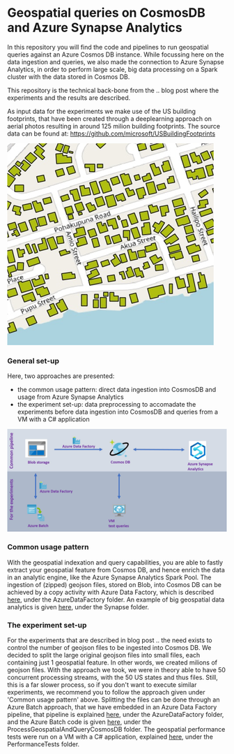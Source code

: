 

# Geospatial queries on CosmosDB and Azure Synapse Analytics

In this repository you will find the code and pipelines to run geospatial queries against an Azure Cosmos DB instance. While focussing here on the data ingestion and queries, we also made the connection to Azure Synapse Analytics, in order to perform large scale, big data processing on a Spark cluster with the data stored in Cosmos DB.

This repository is the technical back-bone from the .. blog post where the experiments and the results are described.

As input data for the experiments we make use of the US building footprints, that have been created through a deeplearning approach on aerial photos resulting in around 125 milion building footprints. The source data can be found at: https://github.com/microsoft/USBuildingFootprints 

![Image of Project](./img/footprints.jpg)


### General set-up

Here, two approaches are presented:
- the common usage pattern: direct data ingestion into CosmosDB and usage from Azure Synapse Analytics
- the experiment set-up: data preprocessing to accomadate the experiments before data ingestion into CosmosDB and queries from a VM with a C# application

![Set-up of Project](./img/Architecture.jpg)


### Common usage pattern

With the geospatial indexation and query capabilities, you are able to fastly extract your geospatial feature from Cosmos DB, and hence enrich the data in an analytic engine, like the Azure Synapse Analytics Spark Pool. The ingestion of (zipped) geojson files, stored on Blob, into Cosmos DB can be achieved by a copy activity with Azure Data Factory, which is described [here](/AzureDataFactory), under the AzureDataFactory folder. An example of big geospatial data analytics is given [here](/Synapse), under the Synapse folder.


### The experiment set-up
For the experiments that are described in blog post .. the need exists to control the number of geojson files to be ingested into Cosmos DB. We decided to split the large original geojson files into small files, each containing just 1 geospatial feature. In other words, we created milions of geojson files. With the approach we took, we were in theory able to have 50 concurrent processing streams, with the 50 US states and thus files. Still, this is a far slower process, so if you don't want to execute similar experiments, we recommend you to follow the approach given under 'Common usage pattern' above. 
Splitting the files can be done through an Azure Batch approach, that we have embedded in an Azure Data Factory pipeline, that pipeline is explained [here](/AzureDataFactory), under the AzureDataFactory folder, and the Azure Batch code is given [here](/ProcessGeospatialAndQueryCosmosDB), under the ProcessGeospatialAndQueryCosmosDB folder.
The geospatial performance tests were run on a VM with a C# application, explained [here](/PerformanceTests), under the PerformanceTests folder.




